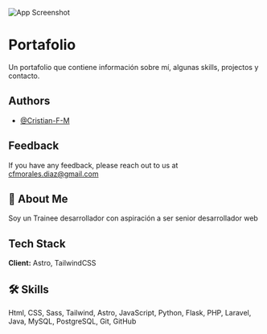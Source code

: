 ![App Screenshot](./public/images/projects/portfolio.avif)


# Portafolio

Un portafolio que contiene información sobre mí, algunas skills, projectos y contacto.


## Authors

- [@Cristian-F-M](https://www.github.com/Cristian-F-M)


## Feedback

If you have any feedback, please reach out to us at cfmorales.diaz@gmail.com


## 🚀 About Me
Soy un Trainee desarrollador con aspiración a ser senior desarrollador web


## Tech Stack

**Client:** Astro, TailwindCSS



## 🛠 Skills
Html, CSS, Sass, Tailwind, Astro, JavaScript, Python, Flask, PHP, Laravel, Java, MySQL, PostgreSQL, Git, GitHub

